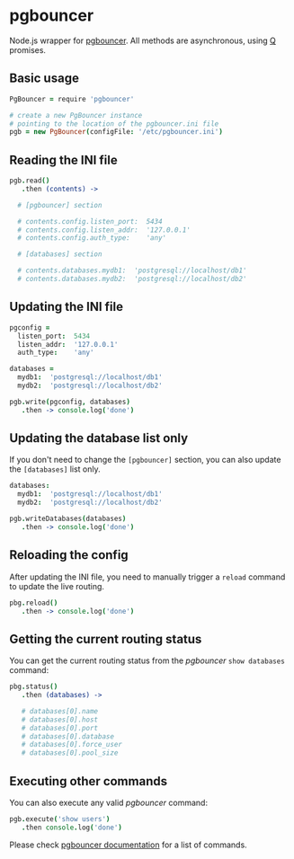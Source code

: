 # pgbouncer

Node.js wrapper for [pgbouncer](https://wiki.postgresql.org/wiki/PgBouncer). All methods are asynchronous, using [Q](https://github.com/kriskowal/q) promises.

## Basic usage

```coffee
PgBouncer = require 'pgbouncer'

# create a new PgBouncer instance
# pointing to the location of the pgbouncer.ini file
pgb = new PgBouncer(configFile: '/etc/pgbouncer.ini')
```

## Reading the INI file

```coffee
pgb.read()
   .then (contents) ->

  # [pgbouncer] section

  # contents.config.listen_port:  5434
  # contents.config.listen_addr:  '127.0.0.1'
  # contents.config.auth_type:    'any'  

  # [databases] section

  # contents.databases.mydb1:  'postgresql://localhost/db1'
  # contents.databases.mydb2:  'postgresql://localhost/db2'
```

## Updating the INI file

```coffee
pgconfig =
  listen_port:  5434
  listen_addr:  '127.0.0.1'
  auth_type:    'any'  

databases =
  mydb1:  'postgresql://localhost/db1'
  mydb2:  'postgresql://localhost/db2'

pgb.write(pgconfig, databases)
   .then -> console.log('done')
```

## Updating the database list only

If you don't need to change the `[pgbouncer]` section, you can also update the `[databases]` list only.

```coffee
databases:
  mydb1:  'postgresql://localhost/db1'
  mydb2:  'postgresql://localhost/db2'

pgb.writeDatabases(databases)
   .then -> console.log('done')
```

## Reloading the config

After updating the INI file, you need to manually trigger a `reload` command to update the live routing.

```coffee
pbg.reload()
   .then -> console.log('done')
```

## Getting the current routing status

You can get the current routing status from the *pgbouncer* `show databases` command:

```coffee
pbg.status()
   .then (databases) ->

   # databases[0].name
   # databases[0].host
   # databases[0].port
   # databases[0].database
   # databases[0].force_user
   # databases[0].pool_size
```


## Executing other commands

You can also execute any valid *pgbouncer* command:

```coffee
pgb.execute('show users')
   .then console.log('done')
```

Please check [pgbouncer documentation](http://pgbouncer.projects.pgfoundry.org/doc/usage.html) for a list of commands.
